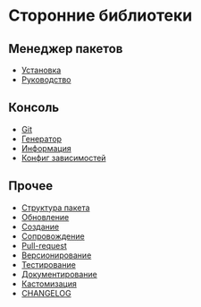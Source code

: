 Сторонние библиотеки
=============================

## Менеджер пакетов

* [Установка](manager-install.md)
* [Руководство](manager-guide.md)

## Консоль

* [Git](console-git.md)
* [Генератор](console-generator.md)
* [Информация](console-info.md)
* [Конфиг зависимостей](console-config.md)

## Прочее

* [Структура пакета](vendor-structure.md)
* [Обновление](vendor-update.md)
* [Создание](vendor-create.md)
* [Сопровождение](maintenance.md)
* [Pull-request](pull-request.md)
* [Версионирование](vendor-version.md)
* [Тестирование](vendor-test.md)
* [Документирование](vendor-doc.md)
* [Кастомизация](vendor-customize.md)
* [CHANGELOG](vendor-changelog.md)
